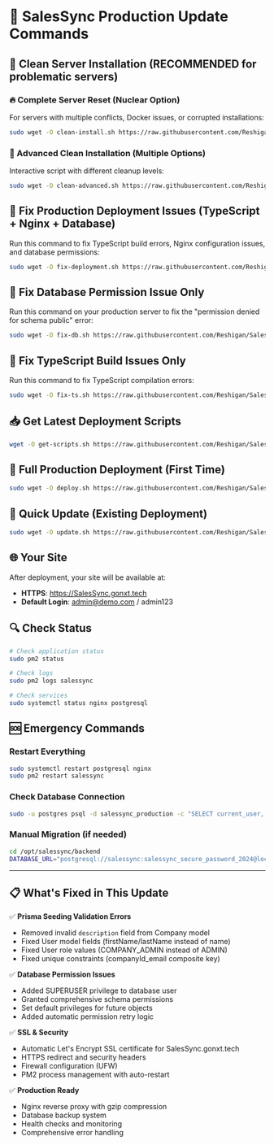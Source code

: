 # 🚀 SalesSync Production Update Commands

## 🧹 Clean Server Installation (RECOMMENDED for problematic servers)

### 🔥 Complete Server Reset (Nuclear Option)
For servers with multiple conflicts, Docker issues, or corrupted installations:
```bash
sudo wget -O clean-install.sh https://raw.githubusercontent.com/Reshigan/SalesSyncAI/main/clean-server-install.sh && sudo chmod +x clean-install.sh && sudo ./clean-install.sh
```

### 🧽 Advanced Clean Installation (Multiple Options)
Interactive script with different cleanup levels:
```bash
sudo wget -O clean-advanced.sh https://raw.githubusercontent.com/Reshigan/SalesSyncAI/main/clean-server-advanced.sh && sudo chmod +x clean-advanced.sh && sudo ./clean-advanced.sh
```

## 🔧 Fix Production Deployment Issues (TypeScript + Nginx + Database)

Run this command to fix TypeScript build errors, Nginx configuration issues, and database permissions:

```bash
sudo wget -O fix-deployment.sh https://raw.githubusercontent.com/Reshigan/SalesSyncAI/main/fix-production-deployment.sh && sudo chmod +x fix-deployment.sh && sudo ./fix-deployment.sh
```

## 🔧 Fix Database Permission Issue Only

Run this command on your production server to fix the "permission denied for schema public" error:

```bash
sudo wget -O fix-db.sh https://raw.githubusercontent.com/Reshigan/SalesSyncAI/main/fix-database-permissions.sh && sudo chmod +x fix-db.sh && sudo ./fix-db.sh
```

## 🔧 Fix TypeScript Build Issues Only

Run this command to fix TypeScript compilation errors:

```bash
sudo wget -O fix-ts.sh https://raw.githubusercontent.com/Reshigan/SalesSyncAI/main/fix-typescript-build.sh && sudo chmod +x fix-ts.sh && sudo ./fix-ts.sh
```

## 📥 Get Latest Deployment Scripts

```bash
wget -O get-scripts.sh https://raw.githubusercontent.com/Reshigan/SalesSyncAI/main/get-production-scripts.sh && chmod +x get-scripts.sh && ./get-scripts.sh
```

## 🚀 Full Production Deployment (First Time)

```bash
sudo wget -O deploy.sh https://raw.githubusercontent.com/Reshigan/SalesSyncAI/main/update-production-with-ssl.sh && sudo chmod +x deploy.sh && sudo ./deploy.sh
```

## 🔄 Quick Update (Existing Deployment)

```bash
sudo wget -O update.sh https://raw.githubusercontent.com/Reshigan/SalesSyncAI/main/quick-update-production.sh && sudo chmod +x update.sh && sudo ./update.sh
```

## 🌐 Your Site

After deployment, your site will be available at:
- **HTTPS**: https://SalesSync.gonxt.tech
- **Default Login**: admin@demo.com / admin123

## 🔍 Check Status

```bash
# Check application status
sudo pm2 status

# Check logs
sudo pm2 logs salessync

# Check services
sudo systemctl status nginx postgresql
```

## 🆘 Emergency Commands

### Restart Everything
```bash
sudo systemctl restart postgresql nginx
sudo pm2 restart salessync
```

### Check Database Connection
```bash
sudo -u postgres psql -d salessync_production -c "SELECT current_user, current_database();"
```

### Manual Migration (if needed)
```bash
cd /opt/salessync/backend
DATABASE_URL="postgresql://salessync:salessync_secure_password_2024@localhost:5432/salessync_production" npx prisma migrate deploy
```

---

## 📋 What's Fixed in This Update

✅ **Prisma Seeding Validation Errors**
- Removed invalid `description` field from Company model
- Fixed User model fields (firstName/lastName instead of name)
- Fixed User role values (COMPANY_ADMIN instead of ADMIN)
- Fixed unique constraints (companyId_email composite key)

✅ **Database Permission Issues**
- Added SUPERUSER privilege to database user
- Granted comprehensive schema permissions
- Set default privileges for future objects
- Added automatic permission retry logic

✅ **SSL & Security**
- Automatic Let's Encrypt SSL certificate for SalesSync.gonxt.tech
- HTTPS redirect and security headers
- Firewall configuration (UFW)
- PM2 process management with auto-restart

✅ **Production Ready**
- Nginx reverse proxy with gzip compression
- Database backup system
- Health checks and monitoring
- Comprehensive error handling